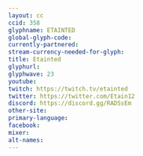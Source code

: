 ```yaml
---
layout: cc
ccid: 358
glyphname: ETAINTED
global-glyph-code: 
currently-partnered: 
stream-currency-needed-for-glyph: 
title: Etainted
glyphurl: 
glyphwave: 23
youtube: 
twitch: https://twitch.tv/etainted
twitter: https://twitter.com/Etain12
discord: https://discord.gg/RADSsEm
other-site: 
primary-language: 
facebook: 
mixer: 
alt-names: 
---
```


